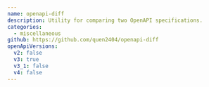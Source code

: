 ```yaml
---
name: openapi-diff
description: Utility for comparing two OpenAPI specifications.
categories:
  - miscellaneous
github: https://github.com/quen2404/openapi-diff
openApiVersions:
  v2: false
  v3: true
  v3_1: false
  v4: false
---
```

